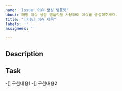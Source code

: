 ```yaml
---
name: 'Issue: 이슈 생성 템플릿'
about: 해당 이슈 생성 템플릿을 사용하여 이슈를 생성해주세요.
title: "[기능] 이슈 제목"
labels: ''
assignees: ''

---
```


## Description

## Task
-[] 구현내용1
-[] 구현내용2
